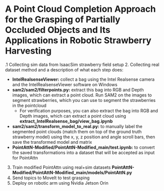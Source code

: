 # A Point Cloud Completion Approach for the Grasping of Partially Occluded Objects and Its Applications in Robotic Strawberry Harvesting

.1 Collecting sim data from IsaacSim strawberry field setup
2. Collecting real dataset method and a description of what each step does: 
  - **IntelRealsenseViewer:** collect a bag using the Intel Realsense camera and the IntelRealsenseViewer software on Windows
  - **sam2/sam2/filterpoints.py:** extract this bag into RGB and Depth images, which can extract a point cloud. Run SAM2 on the images to segment strawberries, which you can use to segment the strawberries in the pointcloud
    - For verification purposes, you can also extract the bag into RGB and Depth images, which can extract a point cloud using **extract_IntelRealsense_bag/view_bag.ipynb**
  - **sam2/sam2/transform_model_to_real.py:** to manually label the segmented point clouds (match them on top of the ground truth strawberry model) using the x, y, z position and angle scroll bars, then save the transformed model and matrix
  - **PointAttN-Modified/PointAttN-Modified_main/test.ipynb:** to convert the saved transformations into a dataset that will be accepted as input for PointAttn 

3. Train modified PointAttn using real+sim datasets **PointAttN-Modified/PointAttN-Modified_main/models/PointAttN.py**
4. Send topics to MoveIt to test grasping
5. Deploy on robotic arm using Nvidia Jetson Orin
